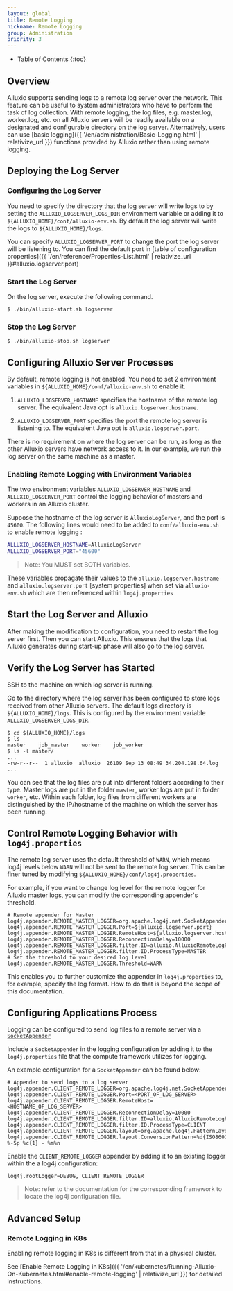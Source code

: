 ```yaml
---
layout: global
title: Remote Logging
nickname: Remote Logging
group: Administration
priority: 3
---
```


* Table of Contents
{:toc}


## Overview

Alluxio supports sending logs to a remote log server over the network. This feature can be useful
to system administrators who have to perform the task of log collection. With remote logging, the
log files, e.g. master.log, worker.log, etc. on all Alluxio servers will be readily available on
a designated and configurable directory on the log server.
Alternatively, users can use [basic logging]({{ '/en/administration/Basic-Logging.html' | relativize_url }})
functions provided by Alluxio rather than using remote logging.

## Deploying the Log Server

### Configuring the Log Server

You need to specify the directory that the log server will write logs to by setting the
`ALLUXIO_LOGSERVER_LOGS_DIR` environment variable or adding it to
`${ALLUXIO_HOME}/conf/alluxio-env.sh`. By default the log server will write the logs to `${ALLUXIO_HOME}/logs`.

You can specify `ALLUXIO_LOGSERVER_PORT` to change the port the log server will be listening to.
You can find the default port in [table of configuration properties]({{ '/en/reference/Properties-List.html' | relativize_url }}#alluxio.logserver.port)

### Start the Log Server

On the log server, execute the following command.

```console
$ ./bin/alluxio-start.sh logserver
```

### Stop the Log Server

```console
$ ./bin/alluxio-stop.sh logserver
```

## Configuring Alluxio Server Processes

By default, remote logging is not enabled. You need to set 2 environment variables in `${ALLUXIO_HOME}/conf/alluxio-env.sh` to enable it.

1. `ALLUXIO_LOGSERVER_HOSTNAME` specifies the hostname of the remote log server.
The equivalent Java opt is `alluxio.logserver.hostname`.

1. `ALLUXIO_LOGSERVER_PORT` specifies the port the remote log server is listening to.
The equivalent Java opt is `alluxio.logserver.port`.

There is no requirement on where the log server can be run, as long as the other Alluxio servers
have network access to it. In our example, we run the log server on the same machine as a master.

### Enabling Remote Logging with Environment Variables

The two environment variables `ALLUXIO_LOGSERVER_HOSTNAME` and `ALLUXIO_LOGSERVER_PORT` control
the logging behavior of masters and workers in an Alluxio cluster.

Suppose the hostname of the log server is `AlluxioLogServer`, and the port is `45600`.
The following lines would need to be added to `conf/alluxio-env.sh` to enable remote logging :

```bash
ALLUXIO_LOGSERVER_HOSTNAME=AlluxioLogServer
ALLUXIO_LOGSERVER_PORT="45600"
```
> Note: You MUST set BOTH variables.

These variables propagate their values to the `alluxio.logserver.hostname` and
`alluxio.logserver.port` [system properties] when set via `alluxio-env.sh` which are then referenced within `log4j.properties`

## Start the Log Server and Alluxio

After making the modification to configuration, you need to restart the log server first. Then you
can start Alluxio. This ensures that the logs that Alluxio generates during start-up phase will
also go to the log server.

## Verify the Log Server has Started

SSH to the machine on which log server is running.

Go to the directory where the log server has been configured to store logs received from
other Alluxio servers. The default logs directory is `${ALLUXIO_HOME}/logs`. 
This is configured by the environment variable `ALLUXIO_LOGSERVER_LOGS_DIR`.

```console
$ cd ${ALLUXIO_HOME}/logs
$ ls
master    job_master    worker    job_worker
$ ls -l master/
...
-rw-r--r--  1 alluxio  alluxio  26109 Sep 13 08:49 34.204.198.64.log
...
```

You can see that the log files are put into different folders according to their type. Master logs are put
in the folder `master`, worker logs are put in folder `worker`, etc. Within each folder, log files from
different workers are distinguished by the IP/hostname of the machine on which the server has been running.

## Control Remote Logging Behavior with `log4j.properties`

The remote log server uses the default threshold of `WARN`, which means log4j levels below `WARN` will not be sent to the remote log server.
This can be finer tuned by modifying `${ALLUXIO_HOME}/conf/log4j.properties`.

For example, if you want to change log level for the remote logger for Alluxio master logs,
you can modify the corresponding appender's threshold.

```properties
# Remote appender for Master
log4j.appender.REMOTE_MASTER_LOGGER=org.apache.log4j.net.SocketAppender
log4j.appender.REMOTE_MASTER_LOGGER.Port=${alluxio.logserver.port}
log4j.appender.REMOTE_MASTER_LOGGER.RemoteHost=${alluxio.logserver.hostname}
log4j.appender.REMOTE_MASTER_LOGGER.ReconnectionDelay=10000
log4j.appender.REMOTE_MASTER_LOGGER.filter.ID=alluxio.AlluxioRemoteLogFilter
log4j.appender.REMOTE_MASTER_LOGGER.filter.ID.ProcessType=MASTER
# Set the threshold to your desired log level
log4j.appender.REMOTE_MASTER_LOGGER.Threshold=WARN
```

This enables you to further customize the appender in `log4j.properties` to, for example, specify the log format.
How to do that is beyond the scope of this documentation.

## Configuring Applications Process

Logging can be configured to send log files to a remote server via a
[`SocketAppender`](https://logging.apache.org/log4j/1.2/apidocs/org/apache/log4j/net/SocketAppender.html)

Include a `SocketAppender` in the logging configuration by adding it to the
`log4j.properties` file that the compute framework utilizes for logging.

An example configuration for a `SocketAppender` can be found below:

```properties
# Appender to send logs to a log server
log4j.appender.CLIENT_REMOTE_LOGGER=org.apache.log4j.net.SocketAppender
log4j.appender.CLIENT_REMOTE_LOGGER.Port=<PORT_OF_LOG_SERVER>
log4j.appender.CLIENT_REMOTE_LOGGER.RemoteHost=<HOSTNAME_OF_LOG_SERVER>
log4j.appender.CLIENT_REMOTE_LOGGER.ReconnectionDelay=10000
log4j.appender.CLIENT_REMOTE_LOGGER.filter.ID=alluxio.AlluxioRemoteLogFilter
log4j.appender.CLIENT_REMOTE_LOGGER.filter.ID.ProcessType=CLIENT
log4j.appender.CLIENT_REMOTE_LOGGER.layout=org.apache.log4j.PatternLayout
log4j.appender.CLIENT_REMOTE_LOGGER.layout.ConversionPattern=%d{ISO8601} %-5p %c{1} - %m%n
```

Enable the `CLIENT_REMOTE_LOGGER` appender by adding it to an existing logger within the a log4j
configuration:

```properties
log4j.rootLogger=DEBUG, CLIENT_REMOTE_LOGGER
```

> Note: refer to the documentation for the corresponding framework to locate the log4j configuration file.

## Advanced Setup

### Remote Logging in K8s

Enabling remote logging in K8s is different from that in a physical cluster.

See [Enable Remote Logging in K8s]({{ '/en/kubernetes/Running-Alluxio-On-Kubernetes.html#enable-remote-logging' | relativize_url }})
for detailed instructions.
